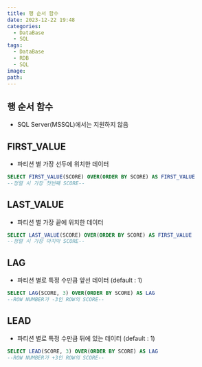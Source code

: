 ```yaml
---
title: 행 순서 함수
date: 2023-12-22 19:48
categories:
  - DataBase
  - SQL
tags:
  - DataBase
  - RDB
  - SQL
image: 
path:
---
```


## 행 순서 함수

- SQL Server(MSSQL)에서는 지원하지 않음

## FIRST_VALUE

- 파티션 별 가장 선두에 위치한 데이터

```sql
SELECT FIRST_VALUE(SCORE) OVER(ORDER BY SCORE) AS FIRST_VALUE 
--정렬 시 가장 첫번째 SCORE--
```

## LAST_VALUE

- 파티션 별 가장 끝에 위치한 데이터

```sql
SELECT LAST_VALUE(SCORE) OVER(ORDER BY SCORE) AS FIRST_VALUE 
--정렬 시 가장 마지막 SCORE--
```

## LAG

- 파티션 별로 특정 수만큼 앞선 데이터 (default : 1)

```sql
SELECT LAG(SCORE, 3) OVER(ORDER BY SCORE) AS LAG 
--ROW NUMBER가 -3인 ROW의 SCORE--
```

## LEAD

- 파티션 별로 특정 수만큼 뒤에 있는 데이터 (default : 1)

```sql
SELECT LEAD(SCORE, 3) OVER(ORDER BY SCORE) AS LAG
--ROW NUMBER가 +3인 ROW의 SCORE--
```
